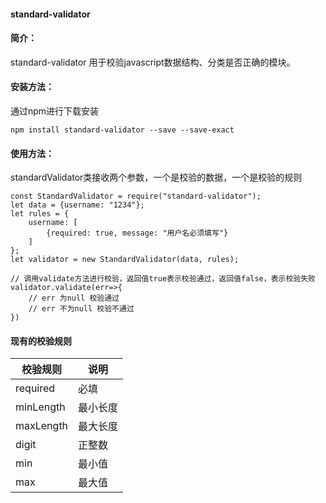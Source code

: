 #### standard-validator

#### 简介：
standard-validator 用于校验javascript数据结构、分类是否正确的模块。

#### 安装方法：
通过npm进行下载安装
```$xslt
npm install standard-validator --save --save-exact
```

#### 使用方法：
standardValidator类接收两个参数，一个是校验的数据，一个是校验的规则
```$xslt
const StandardValidator = require("standard-validator");
let data = {username: "1234"};
let rules = {
    username: [
        {required: true, message: "用户名必须填写"}
    ]
};
let validator = new StandardValidator(data, rules);

// 调用validate方法进行校验，返回值true表示校验通过，返回值false，表示校验失败
validator.validate(err=>{
    // err 为null 校验通过
    // err 不为null 校验不通过
})
```

#### 现有的校验规则
| 校验规则 | 说明 |
| ---     | ---  |
| required | 必填 |
| minLength | 最小长度 |
| maxLength | 最大长度 |
| digit | 正整数 |
| min  | 最小值 |
| max  | 最大值 |